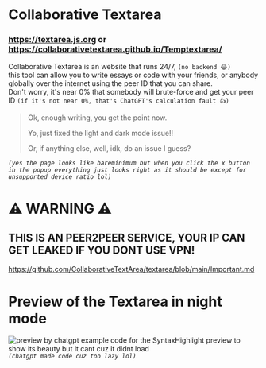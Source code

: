 # Collaborative Textarea
### https://textarea.js.org or https://collaborativetextarea.github.io/Temptextarea/

Collaborative Textarea is an website that runs 24/7, `(no backend 😂)`  
this tool can allow you to write essays or code with your friends, or anybody globally over the internet using the peer ID that you can share.  
Don't worry, it's near 0% that somebody will brute-force and get your peer ID `(if it's not near 0%, that's ChatGPT's calculation fault 👍)`

> Ok, enough writing, you get the point now.
>
> Yo, just fixed the light and dark mode issue!!
>
> Or, if anything else, well, idk, do an issue I guess?

*`(yes the page looks like bareminimum but when you click the x button in the popup everything just looks right as it should be except for unsupported device ratio lol)`*
# ⚠️ WARNING ⚠️ 
## THIS IS AN PEER2PEER SERVICE, YOUR IP CAN GET LEAKED IF YOU DONT USE VPN!
https://github.com/CollaborativeTextArea/textarea/blob/main/Important.md
# Preview of the Textarea in night mode
![preview by chatgpt example code for the SyntaxHighlight preview to show its beauty but it cant cuz it didnt load](https://i.ibb.co/svZtgTmx/screenshot-2k-1-png.jpg)
*`(chatgpt made code cuz too lazy lol)`*
